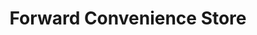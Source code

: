 ---
title: "Forward Convenience Store"
url: /tawas-city/forward-convenience-store/
shop: Lebensmittel
---